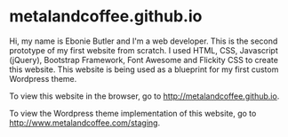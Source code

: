 # metalandcoffee.github.io

Hi, my name is Ebonie Butler and I'm a web developer. This is the second prototype of my first website from scratch. I used HTML, CSS, Javascript (jQuery), Bootstrap Framework, Font Awesome and Flickity CSS to create this website. This website is being used as a blueprint for my first custom Wordpress theme.


To view this website in the browser, go to http://metalandcoffee.github.io.

To view the Wordpress theme implementation of this website, go to http://www.metalandcoffee.com/staging.